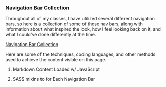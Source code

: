 ### Navigation Bar Collection
Throughout all of my classes, I have utilized several different navigation bars, so here is a collection of some of those nav bars, along with information about what inspired the look, how I feel looking back on it, and what I could've done differently at the time.

[Navigation Bar Collection](./../../../../wet/final-project/wet-final-project/portfolio-items/nav-collection/index.html)

Here are some of the techniques, coding languages, and other methods used to achieve the content visible on this page.

<ol class="condensed-list">
    <li><p>Markdown Content Loaded w/ JavaScript</p></li>
    <li><p>SASS mixins to for Each Navigation Bar</p></li>
</ol>